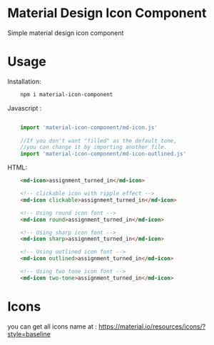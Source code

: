 # Material Design Icon Component
Simple material design icon component

# Usage
Installation:
```bash
    npm i material-icon-component
```

Javascript :

```javascript

    import 'material-icon-component/md-icon.js'
    
    //If you don't want "filled" as the default tone,
    //you can change it by importing another file.
    import 'material-icon-component/md-icon-outlined.js'
```

HTML:

```html
    <md-icon>assignment_turned_in</md-icon>

    <!-- clickable icon with ripple effect -->
    <md-icon clickable>assignment_turned_in</md-icon>

    <!-- Using round icon font -->
    <md-icon round>assignment_turned_in</md-icon>

    <!-- Using sharp icon font -->
    <md-icon sharp>assignment_turned_in</md-icon>

    <!-- Using outlined icon font -->
    <md-icon outlined>assignment_turned_in</md-icon>

    <!-- Using two tone icon font -->
    <md-icon two-tone>assignment_turned_in</md-icon>
```



# Icons
you can get all icons name at : https://material.io/resources/icons/?style=baseline
